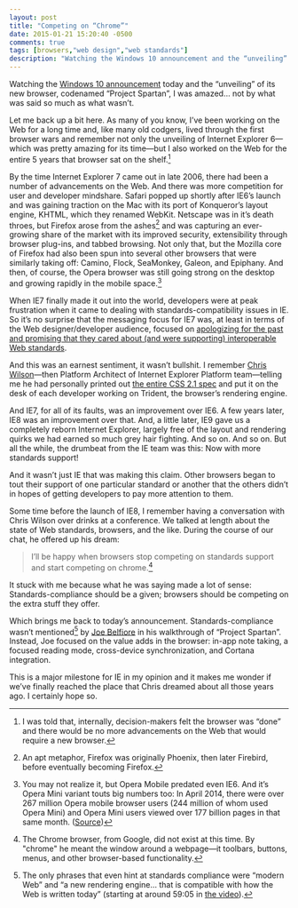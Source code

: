 ```yaml
---
layout: post
title: "Competing on “Chrome”"
date: 2015-01-21 15:20:40 -0500
comments: true
tags: [browsers,"web design","web standards"]
description: "Watching the Windows 10 announcement and the “unveiling” of its new browser, codenamed “Project Spartan”, I was amazed… not by what it was so much as what it wasn’t."
---
```


Watching the [Windows 10 announcement](http://news.microsoft.com/windows10story/) today and the “unveiling” of its new browser, codenamed “Project Spartan”, I was amazed… not by what was said so much as what wasn’t.

<!-- more -->

Let me back up a bit here. As many of you know, I’ve been working on the Web for a long time and, like many old codgers, lived through the first browser wars and remember not only the unveiling of Internet Explorer 6—which was pretty amazing for its time—but I also worked on the Web for the entire 5 years that browser sat on the shelf.[^1]

By the time Internet Explorer 7 came out in late 2006, there had been a number of advancements on the Web. And there was more competition for user and developer mindshare. Safari popped up shortly after IE6’s launch and was gaining traction on the Mac with its port of Konqueror’s layout engine, KHTML, which they renamed WebKit. Netscape was in it’s death throes, but Firefox arose from the ashes[^2] and was capturing an ever-growing share of the market with its improved security, extensibility through browser plug-ins, and tabbed browsing. Not only that, but the Mozilla core of Firefox had also been spun into several other browsers that were similarly taking off: Camino, Flock, SeaMonkey, Galeon, and Epiphany. And then, of course, the Opera browser was still going strong on the desktop and growing rapidly in the mobile space.[^3]

When IE7 finally made it out into the world, developers were at peak frustration when it came to dealing with standards-compatibility issues in IE. So it’s no surprise that the messaging focus for IE7 was, at least in terms of the Web designer/developer audience, focused on [apologizing for the past and promising that they cared about (and were supporting) interoperable Web standards](http://www.zdnet.com/article/ie7-and-standards-compliance-microsofts-chris-wilson-charts-progress/).

And this was an earnest sentiment, it wasn’t bullshit. I remember [Chris Wilson](https://twitter.com/cwilso)—then Platform Architect of Internet Explorer Platform team—telling me he had personally printed out [the entire CSS 2.1 spec](http://www.w3.org/TR/CSS2/) and put it on the desk of each developer working on Trident, the browser’s rendering engine.

And IE7, for all of its faults, was an improvement over IE6. A few years later, IE8 was an improvement over that. And, a little later, IE9 gave us a completely reborn Internet Explorer, largely free of the layout and rendering quirks we had earned so much grey hair fighting. And so on. And so on. But all the while, the drumbeat from the IE team was this: Now with more standards support!

And it wasn’t just IE that was making this claim. Other browsers began to tout their support of one particular standard or another that the others didn’t in hopes of getting developers to pay more attention to them.

Some time before the launch of IE8, I remember having a conversation with Chris Wilson over drinks at a conference. We talked at length about the state of Web standards, browsers, and the like. During the course of our chat, he offered up his dream:

> I’ll be happy when browsers stop competing on standards support and start competing on chrome.[^4]

It stuck with me because what he was saying made a lot of sense: Standards-compliance should be a given; browsers should be competing on the extra stuff they offer.

Which brings me back to today’s announcement. Standards-compliance wasn’t mentioned[^5] by [Joe Belfiore](https://twitter.com/joebelfiore) in his walkthrough of “Project Spartan”. Instead, Joe focused on the value adds in the browser: in-app note taking, a focused reading mode, cross-device synchronization, and Cortana integration.

This is a major milestone for IE in my opinion and it makes me wonder if we’ve finally reached the place that Chris dreamed about all those years ago. I certainly hope so.

[^1]: I was told that, internally, decision-makers felt the browser was “done” and there would be no more advancements on the Web that would require a new browser.
[^2]: An apt metaphor, Firefox was originally Phoenix, then later Firebird, before eventually becoming Firefox. 
[^3]: You may not realize it, but Opera Mobile predated even IE6. And it’s Opera Mini variant touts big numbers too: In April 2014, there were over 267 million Opera mobile browser users (244 million of whom used Opera Mini) and Opera Mini users viewed over 177 billion pages in that same month. ([Source](http://www.operasoftware.com/smw/2014-04))
[^4]: The Chrome browser, from Google, did not exist at this time. By "chrome" he meant the window around a webpage—it toolbars, buttons, menus, and other browser-based functionality.
[^5]: The only phrases that even hint at standards compliance were “modern Web” and “a new rendering engine… that is compatible with how the Web is written today” (starting at around 59:05 in [the video](https://ll.ms-studiosmedia.com/events/2015/1501/Windows10CP/live/Windows10CP.html?title=Windows10CP-mscom)).
